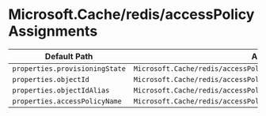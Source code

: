 # Microsoft.Cache/redis/accessPolicyAssignments

| Default Path | Alias |
|---|---|
| `properties.provisioningState` | `Microsoft.Cache/redis/accessPolicyAssignments/provisioningState` |
| `properties.objectId` | `Microsoft.Cache/redis/accessPolicyAssignments/objectId` |
| `properties.objectIdAlias` | `Microsoft.Cache/redis/accessPolicyAssignments/objectIdAlias` |
| `properties.accessPolicyName` | `Microsoft.Cache/redis/accessPolicyAssignments/accessPolicyName` |

